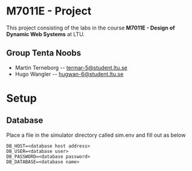 # M7011E - Project
This project consisting of the labs in the course **M7011E - Design of Dynamic Web Systems** at LTU.
## Group Tenta Noobs
- Martin Terneborg -- termar-5@student.ltu.se
- Hugo Wangler -- hugwan-6@student.ltu.se

# Setup
## Database
Place a file in the simulator directory called sim.env and fill out as below
```
DB_HOST=<database host address>
DB_USER=<database user>
DB_PASSWORD=<database password>
DB_DATABASE=<database name>
```
